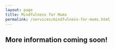 ```yaml
---
layout: page
title: Mindfulness for Mums
permalink: /services/mindfulness-for-mums.html
---
```


## More information coming soon!